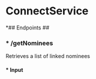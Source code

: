 # ConnectService

*## Endpoints ##
  ### * /getNominees ###
  Retrieves a list of linked nominees
  #### * Input ####
